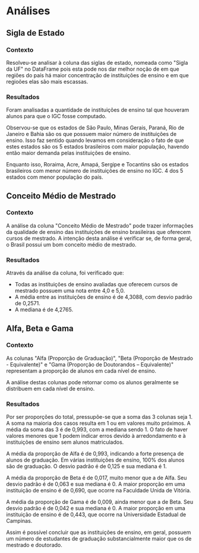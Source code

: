 # Análises
## Sigla de Estado
### Contexto
Resolveu-se analisar à coluna das siglas de estado, nomeada como "Sigla da UF" no
DataFrame pois esta pode nos dar melhor noção de em que regiões do país há maior
concentração de instituições de ensino e em que regioões elas são mais escassas.

### Resultados
Foram analisadas a quantidade de instituições de ensino tal que houveram alunos para que o IGC fosse computado.

Observou-se que os estados de São Paulo, Minas Gerais, Paraná, Rio de Janeiro e Bahia 
são os que possuem maior número de instituições de ensino.
Isso faz sentido quando levamos em consideração o fato de que estes estados são os 
5 estados brasileiros com maior população, havendo então maior demanda pelas 
instituições de ensino.

Enquanto isso, Roraima, Acre, Amapá, Sergipe e Tocantins são os estados brasileiros 
com menor número de instituições de ensino no IGC. 4 dos 5 estados com menor população
do país.

## Conceito Médio de Mestrado
### Contexto
A análise da coluna "Conceito Médio de Mestrado" pode trazer informações da qualidade 
de ensino das instituições de ensino brasileiras que oferecem cursos de mestrado. A
intenção desta análise é verificar se, de forma geral, o Brasil possui um bom conceito
médio de mestrado.

### Resultados
Através da análise da coluna, foi verificado que:
* Todas as instituições de ensino avaliadas que oferecem cursos de mestrado possuem uma nota entre 4,0 e 5,0.
* A média entre as instituições de ensino é de 4,3088, com desvio padrão de 0,2571.
* A mediana é de 4,2765.

## Alfa, Beta e Gama
### Contexto
As colunas "Alfa (Proporção de Graduação)", "Beta (Proporção de Mestrado - 
Equivalente)" e "Gama (Proporção de Doutorandos – Equivalente)" representam a 
proporção de alunos em cada nível de ensino.

A análise destas colunas pode retornar como os alunos geralmente se distribuem em
cada nível de ensino.

### Resultados
Por ser proporções do total, pressupõe-se que a soma das 3 colunas seja 1. A soma na
maioria dos casos resulta em 1 ou em valores muito próximos. A média da soma das 3 é
de 0,993, com a mediana sendo 1. O fato de haver valores menores que 1 podem indicar 
erros devido à arredondamento e à instituições de ensino sem alunos matriculados.

A média da proporção de Alfa é de 0,993, indicando a forte presença de alunos de
graduação. Em várias instituições de ensino, 100% dos alunos são de graduação. O 
desvio padrão é de 0,125 e sua mediana é 1.

A média da proporção de Beta é de 0,017, muito menor que a de Alfa. Seu desvio 
padrão é de 0,063 e sua mediana é 0. A maior proporção em uma instituição de ensino é 
de 0,690, que ocorre na Faculdade Unida de Vitória.

A média da proporção de Gama é de 0,009, ainda menor que a de Beta. Seu desvio padrão
é de 0,042 e sua mediana é 0. A maior proporção em uma instituição de ensino é de 
0,443, que ocorre na Universidade Estadual de Campinas.

Assim é possível concluir que as instituições de ensino, em geral, possuem um número 
de estudantes de graduação substancialmente maior que os de mestrado e doutorado.